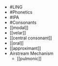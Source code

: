 - #LING
- #Phonetics
- #IPA
- #Consonants
- [[modal]]
- [[velar]]
- [[central consonant]]
- [[oral]]
- [[approximant]]
- Airstream Mechanism
	- [[pulmonic]]